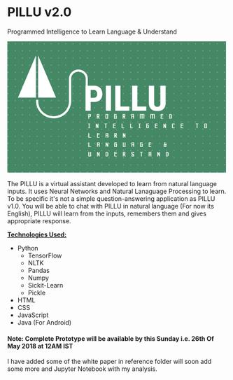 # PILLU v2.0

Programmed Intelligence to Learn Language & Understand

<img src="https://github.com/basavarajdj/byte/blob/master/PILLU/Logo%20-%20Pillu%202.0.png" width=500 height=300>

The PILLU is a virtual assistant developed to learn from natural language inputs. It uses Neural Networks and Natural Lanaguage Processing  to learn. To be specific it's not a simple question-answering application as PILLU v1.0. You will be able to chat with PILLU in natural language (For now its English), PILLU will learn from the inputs, remembers them and gives appropriate response.

<b><u>Technologies Used:</u></b>
<UL>
  <LI> Python 
    <UL> 
      <LI> TensorFlow </LI>
      <LI> NLTK </LI>
      <LI> Pandas </LI>
      <LI> Numpy </LI>
      <LI> Sickit-Learn </LI>
      <LI> Pickle </LI>
    </UL> 
  </LI>
 <LI> HTML </LI>
 <LI> CSS </LI>
 <LI> JavaScript </LI>
 <LI> Java (For Android) </LI>
</UL>

#### Note: Complete Prototype will be available by this Sunday i.e. 26th Of May 2018 at 12AM IST

I have added some of the white paper in reference folder will soon add some more and Jupyter Notebook with my analysis.
